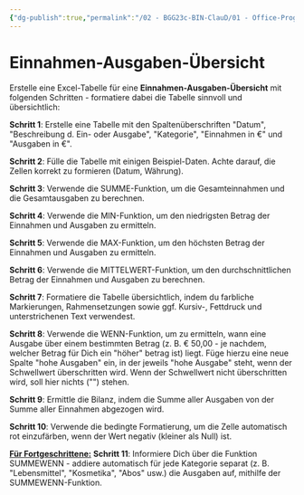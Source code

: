 ```yaml
---
{"dg-publish":true,"permalink":"/02 - BGG23c-BIN-ClauD/01 - Office-Programme/03 - Excel/10a - Einnahmen-Ausgaben-Übersicht/","noteIcon":""}
---
```


# Einnahmen-Ausgaben-Übersicht

Erstelle eine Excel-Tabelle für eine **Einnahmen-Ausgaben-Übersicht** mit folgenden Schritten - formatiere dabei die Tabelle sinnvoll und übersichtlich:

**Schritt 1**: Erstelle eine Tabelle mit den Spaltenüberschriften "Datum", "Beschreibung d. Ein- oder Ausgabe", "Kategorie", "Einnahmen in €" und "Ausgaben in €".

**Schritt 2**: Fülle die Tabelle mit einigen Beispiel-Daten. Achte darauf, die Zellen korrekt zu formieren (Datum, Währung).

**Schritt 3**: Verwende die SUMME-Funktion, um die Gesamteinnahmen und die Gesamtausgaben zu berechnen.

**Schritt 4**: Verwende die MIN-Funktion, um den niedrigsten Betrag der Einnahmen und Ausgaben zu ermitteln.

**Schritt 5**: Verwende die MAX-Funktion, um den höchsten Betrag der Einnahmen und Ausgaben zu ermitteln.

**Schritt 6**: Verwende die MITTELWERT-Funktion, um den durchschnittlichen Betrag der Einnahmen und Ausgaben zu berechnen.

**Schritt 7**: Formatiere die Tabelle übersichtlich, indem du farbliche Markierungen, Rahmensetzungen sowie ggf. Kursiv-, Fettdruck und unterstrichenen Text verwendest.

**Schritt 8**: Verwende die WENN-Funktion, um zu ermitteln, wann eine Ausgabe über einem bestimmten Betrag (z. B. € 50,00 - je nachdem, welcher Betrag für Dich ein "höher" betrag ist) liegt. Füge hierzu eine neue Spalte "hohe Ausgaben" ein, in der jeweils "hohe Ausgabe" steht, wenn der Schwellwert überschritten wird. Wenn der Schwellwert nicht überschritten wird, soll hier nichts ("") stehen.

**Schritt 9**: Ermittle die Bilanz, indem die Summe aller Ausgaben von der Summe aller Einnahmen abgezogen wird. 

**Schritt 10**: Verwende die bedingte Formatierung, um die Zelle automatisch rot einzufärben, wenn der Wert negativ (kleiner als Null) ist.

**<u>Für Fortgeschrittene:</u>**
**Schritt 11**: Informiere Dich über die Funktion SUMMEWENN - addiere automatisch für jede Kategorie separat (z. B. "Lebensmittel", "Kosmetika", "Abos" usw.) die Ausgaben auf, mithilfe der SUMMEWENN-Funktion.
